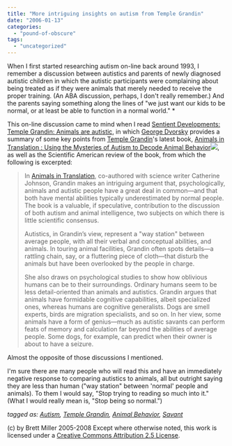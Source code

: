 ```yaml
---
title: "More intriguing insights on autism from Temple Grandin"
date: "2006-01-13"
categories: 
  - "pound-of-obscure"
tags: 
  - "uncategorized"
---
```


When I first started researching autism on-line back around 1993, I remember a discussion between autistics and parents of newly diagnosed autistic children in which the autistic participants were complaining about being treated as if they were animals that merely needed to receive the proper training. (An ABA discussion, perhaps, I don't really remember.) And the parents saying something along the lines of "we just want our kids to be normal, or at least be able to function in a normal world." \*  
  
This on-line discussion came to mind when I read [Sentient Developments: Temple Grandin: Animals are autistic](http://sentientdevelopments.blogspot.com/2006/01/temple-grandin-animals-are-autistic.html), in which [George Dvorsky](http://sentientdevelopments.blogspot.com) provides a summary of some key points from [Temple Grandin](http://www.grandin.com/)'s latest book, [Animals in Translation : Using the Mysteries of Autism to Decode Animal Behavior](http://www.amazon.com/exec/obidos/redirect?link_code=as2&path=ASIN/0156031442&amp;amp;amp;tag=gbrettmiller-20&camp=1789&creative=9325)![](http://www.assoc-amazon.com/e/ir?t=gbrettmiller-20&l=as2&o=1&a=0156031442), as well as the Scientific American review of the book, from which the following is excerpted:

> In [Animals in Translation](http://www.amazon.com/exec/obidos/redirect?link_code=as2&path=ASIN/0156031442&amp;amp;amp;tag=gbrettmiller-20&camp=1789&amp;creative=9325), co-authored with science writer Catherine Johnson, Grandin makes an intriguing argument that, psychologically, animals and autistic people have a great deal in common—and that both have mental abilities typically underestimated by normal people. The book is a valuable, if speculative, contribution to the discussion of both autism and animal intelligence, two subjects on which there is little scientific consensus.  
>   
> Autistics, in Grandin’s view, represent a "way station" between average people, with all their verbal and conceptual abilities, and animals. In touring animal facilities, Grandin often spots details—a rattling chain, say, or a fluttering piece of cloth—that disturb the animals but have been overlooked by the people in charge.  
>   
> She also draws on psychological studies to show how oblivious humans can be to their surroundings. Ordinary humans seem to be less detail-oriented than animals and autistics. Grandin argues that animals have formidable cognitive capabilities, albeit specialized ones, whereas humans are cognitive generalists. Dogs are smell experts, birds are migration specialists, and so on. In her view, some animals have a form of genius—much as autistic savants can perform feats of memory and calculation far beyond the abilities of average people. Some dogs, for example, can predict when their owner is about to have a seizure.

Almost the opposite of those discussions I mentioned.  
  
I'm sure there are many people who will read this and have an immediately negative response to comparing autistics to animals, all but outright saying they are less than human ("way station" between 'normal' people and animals). To them I would say, "Stop trying to reading so much into it." (What I would really mean is, "Stop being so normal.")  
  
  
_tagged as: [Autism](http://technorati.com/tag/autism), [Temple Grandin](http://technorati.com/tag/temple+grandin), [Animal Behavior](http://technorati.com/tag/animal+behavior), [Savant](http://technorati.com/tag/savant)_

(c) by Brett Miller 2005-2008 Except where otherwise noted, this work is licensed under a [Creative Commons Attribution 2.5 License](http://creativecommons.org/licenses/by/2.5/).
